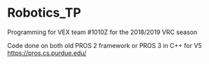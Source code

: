 # Robotics_TP
Programming for VEX team #1010Z for the 2018/2019 VRC season

Code done on both old PROS 2 framework or PROS 3 in C++ for V5 https://pros.cs.purdue.edu/
